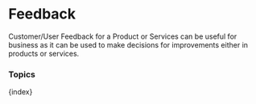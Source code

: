 # Feedback

Customer/User Feedback for a Product or Services can be useful for business as it can be used to make decisions for improvements either in products or services.

### Topics

{index}
